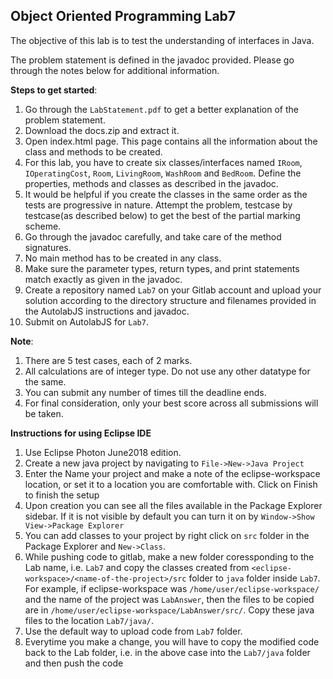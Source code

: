 ## Object Oriented Programming Lab7  

The objective of this lab is to test the understanding of interfaces in Java.<br>

The problem statement is defined in the javadoc provided. Please go through the notes below for additional information.<br>

**Steps to get started**:
1. Go through the `LabStatement.pdf` to get a better explanation of the problem statement.
1. Download the docs.zip and extract it.
1. Open index.html page. This page contains all the information about the class and methods to be created. 
1. For this lab, you have to create six classes/interfaces named `IRoom`, `IOperatingCost`, `Room`, `LivingRoom`, `WashRoom` and `BedRoom`. Define the properties, methods and classes as described in the javadoc. 
1. It would be helpful if you create the classes in the same order as the tests are progressive in nature. Attempt the problem, testcase by testcase(as described below) to get the best of the partial marking scheme. 
1. Go through the javadoc carefully, and take care of the method signatures. 
1. No main method has to be created in any class. 
1. Make sure the parameter types, return types, and print statements match exactly as given in the javadoc.
1. Create a repository named `Lab7` on your Gitlab account and upload your solution according to the directory structure and filenames provided in the AutolabJS instructions and javadoc.
1. Submit on AutolabJS for `Lab7`.

**Note**: 
1. There are 5 test cases, each of 2 marks.
1. All calculations are of integer type. Do not use any other datatype for the same.
1. You can submit any number of times till the deadline ends. 
1. For final consideration, only your best score across all submissions will be taken.


**Instructions for using Eclipse IDE**
1. Use Eclipse Photon June2018 edition.
1. Create a new java project by navigating to 
	`File->New->Java Project`
1. Enter the Name your project and make a note of the eclipse-workspace location, or set it to a location you are comfortable with. Click on Finish to finish the setup
1. Upon creation you can see all the files available in the Package Explorer sidebar. If it is not visible by default you can turn it on by 
	`Window->Show View->Package Explorer`
1. You can add classes to your project by right click on `src` folder in the Package Explorer and `New->Class`.
1. While pushing code to gitlab, make a new folder coressponding to the Lab name, i.e. `Lab7` and copy the classes created from `<eclipse-workspace>/<name-of-the-project>/src` folder to `java` folder inside `Lab7`.<br>
For example, if eclipse-workspace was `/home/user/eclipse-workspace/` and the name of the project was `LabAnswer`, then the files to be copied are in `/home/user/eclipse-workspace/LabAnswer/src/`. Copy these java files to the location `Lab7/java/`.
1. Use the default way to upload code from `Lab7` folder.
1. Everytime you make a change, you will have to copy the modified code back to the Lab folder, i.e. in the above case into the `Lab7/java` folder and then push the code